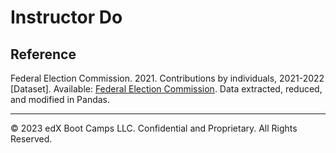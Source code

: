 # Instructor Do

## Reference

Federal Election Commission. 2021. Contributions by individuals, 2021-2022 [Dataset]. Available: [Federal Election Commission](https://www.fec.gov/data/browse-data/?tab=bulk-data). Data extracted, reduced, and modified in Pandas.



---

© 2023 edX Boot Camps LLC. Confidential and Proprietary. All Rights Reserved.
